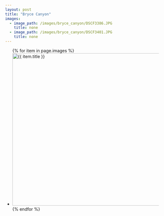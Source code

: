 ```yaml
---
layout: post
title: "Bryce Canyon"
images: 
  - image_path: /images/bryce_canyon/DSCF3386.JPG
    title: none
  - image_path: /images/bryce_canyon/DSCF3401.JPG
    title: none
---
```


<ul>
  {% for item in page.images %} <br>
    <li>
      <a href="{{ item.link }}">
        <img width="500" src="{{ item.image_path }}" alt="{{ item.title }}" class="img-response">
      </a>
    </li>
  {% endfor %}
</ul>